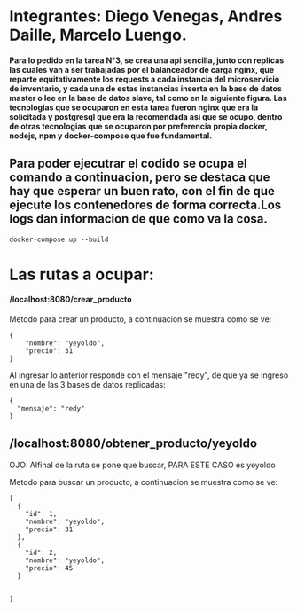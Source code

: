 
# Integrantes: Diego Venegas, Andres Daille, Marcelo Luengo.

#### Para lo pedido en la tarea N°3, se crea una api sencilla, junto con replicas las cuales van a ser trabajadas por el balanceador de carga nginx, que reparte equitativamente los requests a cada instancia del microservicio de inventario, y cada una de estas instancias inserta en la base de datos master o lee en la base de datos slave, tal como en la siguiente figura. Las tecnologias que se ocuparon en esta tarea fueron nginx que era la solicitada y postgresql que era la recomendada asi que se ocupo, dentro de otras tecnologias que se ocuparon por preferencia propia docker, nodejs, npm y docker-compose que fue fundamental.










## Para poder ejecutrar el codido se ocupa el comando a continuacion, pero se destaca que hay que esperar un buen rato, con el fin de que ejecute los contenedores de forma correcta.Los logs dan informacion de que como va la cosa.


```
docker-compose up --build
```

# Las rutas a ocupar:
#### /localhost:8080/crear_producto
Metodo para crear un producto, a continuacion se muestra como se ve:


```
{
	"nombre": "yeyoldo",
	"precio": 31
}
```
Al ingresar lo anterior responde con el mensaje "redy", de que ya se ingreso en una de las 3 bases de datos replicadas:

```
{
  "mensaje": "redy"
}
```

## /localhost:8080/obtener_producto/yeyoldo

OJO: Alfinal de la ruta se pone que buscar, PARA ESTE CASO es yeyoldo

Metodo para buscar un producto, a continuacion se muestra como se ve:

```
[
  {
    "id": 1,
    "nombre": "yeyoldo",
    "precio": 31
  },
  {
    "id": 2,
    "nombre": "yeyoldo",
    "precio": 45
  }
  
  
]
```
